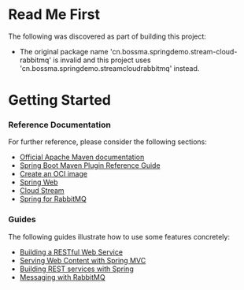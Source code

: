 # Read Me First
The following was discovered as part of building this project:

* The original package name 'cn.bossma.springdemo.stream-cloud-rabbitmq' is invalid and this project uses 'cn.bossma.springdemo.streamcloudrabbitmq' instead.

# Getting Started

### Reference Documentation
For further reference, please consider the following sections:

* [Official Apache Maven documentation](https://maven.apache.org/guides/index.html)
* [Spring Boot Maven Plugin Reference Guide](https://docs.spring.io/spring-boot/docs/2.6.11/maven-plugin/reference/html/)
* [Create an OCI image](https://docs.spring.io/spring-boot/docs/2.6.11/maven-plugin/reference/html/#build-image)
* [Spring Web](https://docs.spring.io/spring-boot/docs/2.6.11/reference/htmlsingle/#web)
* [Cloud Stream](https://docs.spring.io/spring-cloud-stream/docs/current/reference/html/spring-cloud-stream.html#spring-cloud-stream-overview-introducing)
* [Spring for RabbitMQ](https://docs.spring.io/spring-boot/docs/2.6.11/reference/htmlsingle/#messaging.amqp)

### Guides
The following guides illustrate how to use some features concretely:

* [Building a RESTful Web Service](https://spring.io/guides/gs/rest-service/)
* [Serving Web Content with Spring MVC](https://spring.io/guides/gs/serving-web-content/)
* [Building REST services with Spring](https://spring.io/guides/tutorials/rest/)
* [Messaging with RabbitMQ](https://spring.io/guides/gs/messaging-rabbitmq/)

